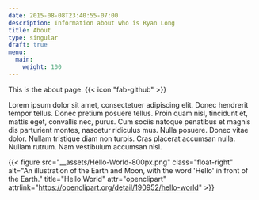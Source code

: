 ```yaml
---
date: 2015-08-08T23:40:55-07:00
description: Information about who is Ryan Long
title: About
type: singular
draft: true
menu:
  main:
    weight: 100
---
```


This is the about page. {{< icon "fab-github" >}}

Lorem ipsum dolor sit amet, consectetuer adipiscing elit.  Donec hendrerit tempor tellus.  Donec pretium posuere tellus.  Proin quam nisl, tincidunt et, mattis eget, convallis nec, purus.  Cum sociis natoque penatibus et magnis dis parturient montes, nascetur ridiculus mus.  Nulla posuere.  Donec vitae dolor.  Nullam tristique diam non turpis.  Cras placerat accumsan nulla.  Nullam rutrum.  Nam vestibulum accumsan nisl.

{{< figure  src="__assets/Hello-World-800px.png"
            class="float-right"
            alt="An illustration of the Earth and Moon, with the word 'Hello' in front of the Earth."
            title="Hello World"
            attr="openclipart"
            attrlink="https://openclipart.org/detail/190952/hello-world" >}}
